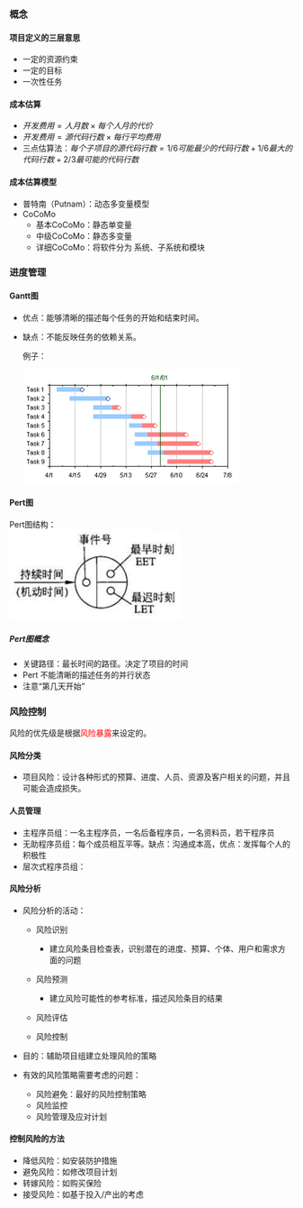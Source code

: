 ### 概念

#### 项目定义的三层意思

- 一定的资源约束
- 一定的目标
- 一次性任务

#### 成本估算

- $开发费用 = 人月数 \times 每个人月的代价$
- $开发费用 = 源代码行数 \times 每行平均费用$
- 三点估算法：$每个子项目的源代码行数 = 1/6可能最少的代码行数 + 1/6最大的代码行数 + 2/3最可能的代码行数$

#### 成本估算模型

- 普特南（Putnam）：动态多变量模型
- CoCoMo
  - 基本CoCoMo：静态单变量
  - 中级CoCoMo：静态多变量
  - 详细CoCoMo：将软件分为 系统、子系统和模块

### 进度管理

#### Gantt图

- 优点：能够清晰的描述每个任务的开始和结束时间。

- 缺点：不能反映任务的依赖关系。<br>
  
  例子：<br>
  
  ![](img/Gantt.jpg)

#### Pert图

Pert图结构：<br>
![](img/Pert_Structure.PNG)

##### Pert图概念

- 关键路径：最长时间的路径。决定了项目的时间
- Pert 不能清晰的描述任务的并行状态
- 注意“第几天开始”

### 风险控制

风险的优先级是根据<font color='red'>风险暴露</font>来设定的。

#### 风险分类

- 项目风险：设计各种形式的预算、进度、人员、资源及客户相关的问题，并且可能会造成损失。

#### 人员管理

- 主程序员组：一名主程序员，一名后备程序员，一名资料员，若干程序员
- 无助程序员组：每个成员相互平等。缺点：沟通成本高，优点：发挥每个人的积极性
- 层次式程序员组：

#### 风险分析

- 风险分析的活动：
  
  - 风险识别
    
    - 建立风险条目检查表，识别潜在的进度、预算、个体、用户和需求方面的问题
  
  - 风险预测
    
    - 建立风险可能性的参考标准，描述风险条目的结果
  
  - 风险评估
  
  - 风险控制

- 目的：辅助项目组建立处理风险的策略

- 有效的风险策略需要考虑的问题：
  
  - 风险避免：最好的风险控制策略
  - 风险监控
  - 风险管理及应对计划

#### 控制风险的方法

- 降低风险：如安装防护措施
- 避免风险：如修改项目计划
- 转嫁风险：如购买保险
- 接受风险：如基于投入/产出的考虑

